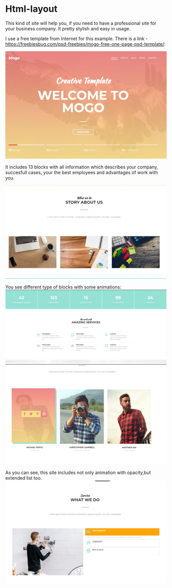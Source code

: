 # Html-layout
This kind of site will help you, if you need to have a professional site for your business company. It pretty stylish and easy in
usage. 

I use a free template from Internet for this example. There is a link - https://freebiesbug.com/psd-freebies/mogo-free-one-page-psd-template/:

![alt text](https://github.com/Annabel-13/html-template/blob/dev/1.jpg)

It includes 13 blocks with all information which describes your company, succesfull cases, your the best employees and advantages of work with you.

       
![alt text](https://github.com/Annabel-13/html-template/blob/dev/2.jpg)

You see different type of blocks with some animations: 
![alt text](https://github.com/Annabel-13/html-template/blob/dev/Screenshot_1.jpg)
![alt text](https://github.com/Annabel-13/html-template/blob/dev/Screenshot_2.jpg)

As you can see, this site includes not only animation with opacity,but extended list too.
![alt text](https://github.com/Annabel-13/html-template/blob/dev/Screenshot_3.jpg)

